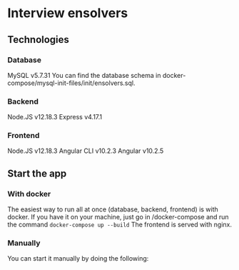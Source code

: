 # Interview ensolvers

## Technologies

### Database

MySQL v5.7.31
You can find the database schema in docker-compose/mysql-init-files/init/ensolvers.sql.

### Backend

Node.JS v12.18.3
Express v4.17.1

### Frontend

Node.JS v12.18.3
Angular CLI v10.2.3
Angular v10.2.5

## Start the app

### With docker

The easiest way to run all at once (database, backend, frontend) is with docker. 
If you have it on your machine, just go in /docker-compose and run the command `docker-compose up --build`
The frontend is served with nginx.

### Manually

You can start it manually by doing the following:


